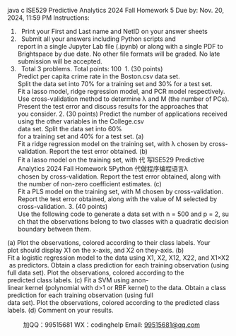 java c
ISE529 Predictive Analytics
2024 Fall
Homework 5
Due by: Nov. 20, 2024, 11:59 PM
Instructions:
1.   Print your First and Last name and NetID on your answer sheets
2.   Submit all your answers including Python scripts and report in a single Jupyter Lab file
(.ipynb) or along with a single PDF to Brightspace by due date. No other file formats will be graded. No late submission will be accepted.
3.   Total 3 problems. Total points: 100 
1. (30 points)
Predict per capita crime rate in the Boston.csv data set. Split the data set into 70% for a training set and 30% for a test set. Fit a lasso model, ridge regression model, and PCR model respectively. Use cross-validation method to determine λ and M (the number of PCs). Present the test error and discuss results for the approaches that you consider.
2. (30 points)
Predict the number of applications received using the other variables in the College.csv data set. Split the data set into 60% for a training set and 40% for a test set.
(a) Fit a ridge regression model on the training set, with λ chosen by cross-validation. Report the test error obtained.
(b) Fit a lasso model on the training set, with 代 写ISE529 Predictive Analytics 2024 Fall  Homework 5Python
代做程序编程语言λ chosen by cross-validation. Report the test error obtained, along with the number of non-zero coefficient estimates.
(c) Fit a PLS model on the training set, with M chosen by cross-validation. Report the test error obtained, along with the value of M selected by cross-validation.
3. (40 points)
Use the following code to generate a data set with n = 500 and p = 2, such that the observations belong to two classes with a quadratic decision boundary between them.

(a) Plot the observations, colored according to their class labels. Your plot should display X1 on the x-axis, and X2 on they-axis.
(b) Fit a logistic regression model to the data using X1, X2, X12, X22, and X1×X2  as predictors.
Obtain a class prediction for each training observation (using full data set). Plot the observations, colored according to the predicted class labels.
(c) Fit a SVM using anon-linear kernel (polynomial with d>1 or RBF kernel) to the data. Obtain a class prediction for each training observation (using full data set). Plot the observations, colored according to the predicted class labels.
(d) Comment on your results.





         
加QQ：99515681  WX：codinghelp  Email: 99515681@qq.com
